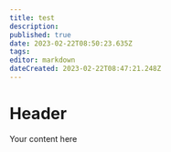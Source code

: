 ```yaml
---
title: test
description: 
published: true
date: 2023-02-22T08:50:23.635Z
tags: 
editor: markdown
dateCreated: 2023-02-22T08:47:21.248Z
---
```


# Header
Your content here
